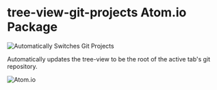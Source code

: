 # tree-view-git-projects Atom.io Package

![Automatically Switches Git Projects](http://i.imgur.com/6D15tPS.gif)

Automatically updates the tree-view to be the root of the active tab's git repository.

![Atom.io](https://f.cloud.github.com/assets/69169/2290250/c35d867a-a017-11e3-86be-cd7c5bf3ff9b.gif)
